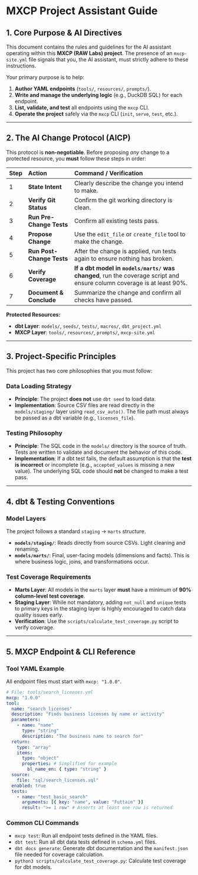 # MXCP Project Assistant Guide

## 1. Core Purpose & AI Directives

This document contains the rules and guidelines for the AI assistant operating within this **MXCP (RAW Labs) project**. The presence of an `mxcp-site.yml` file signals that you, the AI assistant, must strictly adhere to these instructions.

Your primary purpose is to help:
1.  **Author YAML endpoints** (`tools/`, `resources/`, `prompts/`).
2.  **Write and manage the underlying logic** (e.g., DuckDB SQL) for each endpoint.
3.  **List, validate, and test** all endpoints using the `mxcp` CLI.
4.  **Operate the project** safely via the `mxcp` CLI (`init`, `serve`, `test`, etc.).

---

## 2. The AI Change Protocol (AICP)

This protocol is **non-negotiable**. Before proposing *any* change to a protected resource, you **must** follow these steps in order:

| Step | Action                 | Command / Verification                                                                                                                              |
| :--- | :--------------------- | :-------------------------------------------------------------------------------------------------------------------------------------------------- |
| 1    | **State Intent**       | Clearly describe the change you intend to make.                                                                                                     |
| 2    | **Verify Git Status**  | Confirm the git working directory is clean.                                                                                                         |
| 3    | **Run Pre-Change Tests** | Confirm all existing tests pass.                                                                                                                    |
| 4    | **Propose Change**     | Use the `edit_file` or `create_file` tool to make the change.                                                                                       |
| 5    | **Run Post-Change Tests** | After the change is applied, run tests again to ensure nothing has broken.                                                                        |
| 6    | **Verify Coverage**    | **If a dbt model in `models/marts/` was changed**, run the coverage script and ensure column coverage is at least 90%. |
| 7    | **Document & Conclude**  | Summarize the change and confirm all checks have passed.                                                                                            |

**Protected Resources:**
- **dbt Layer**: `models/`, `seeds/`, `tests/`, `macros/`, `dbt_project.yml`
- **MXCP Layer**: `tools/`, `resources/`, `prompts/`, `mxcp-site.yml`

---

## 3. Project-Specific Principles

This project has two core philosophies that you must follow:

### Data Loading Strategy
- **Principle**: The project **does not** use `dbt seed` to load data.
- **Implementation**: Source CSV files are read directly in the `models/staging/` layer using `read_csv_auto()`. The file path must always be passed as a dbt variable (e.g., `licenses_file`).

### Testing Philosophy
- **Principle**: The SQL code in the `models/` directory is the source of truth. Tests are written to validate and document the behavior of this code.
- **Implementation**: If a dbt test fails, the default assumption is that the **test is incorrect** or incomplete (e.g., `accepted_values` is missing a new value). The underlying SQL code should **not** be changed to make a test pass.

---

## 4. dbt & Testing Conventions

### Model Layers
The project follows a standard `staging` -> `marts` structure.
- **`models/staging/`**: Reads directly from source CSVs. Light cleaning and renaming.
- **`models/marts/`**: Final, user-facing models (dimensions and facts). This is where business logic, joins, and transformations occur.

### Test Coverage Requirements
- **Marts Layer**: All models in the `marts` layer **must** have a minimum of **90% column-level test coverage**.
- **Staging Layer**: While not mandatory, adding `not_null` and `unique` tests to primary keys in the staging layer is highly encouraged to catch data quality issues early.
- **Verification**: Use the `scripts/calculate_test_coverage.py` script to verify coverage.

---

## 5. MXCP Endpoint & CLI Reference

### Tool YAML Example
All endpoint files must start with `mxcp: "1.0.0"`.

```yaml
# File: tools/search_licenses.yml
mxcp: "1.0.0"
tool:
  name: "search_licenses"
  description: "Finds business licenses by name or activity"
  parameters:
    - name: "name"
      type: "string"
      description: "The business name to search for"
  return:
    type: "array"
    items:
      type: "object"
      properties: # Simplified for example
        bl_name_en: { type: "string" }
  source:
    file: "sql/search_licenses.sql"
  enabled: true
  tests:
    - name: "test_basic_search"
      arguments: [{ key: "name", value: "Futtaim" }]
      result: ">= 1 row" # Asserts at least one row is returned
```

### Common CLI Commands
- `mxcp test`: Run all endpoint tests defined in the YAML files.
- `dbt test`: Run all dbt data tests defined in `schema.yml` files.
- `dbt docs generate`: Generate dbt documentation and the `manifest.json` file needed for coverage calculation.
- `python3 scripts/calculate_test_coverage.py`: Calculate test coverage for dbt models.
